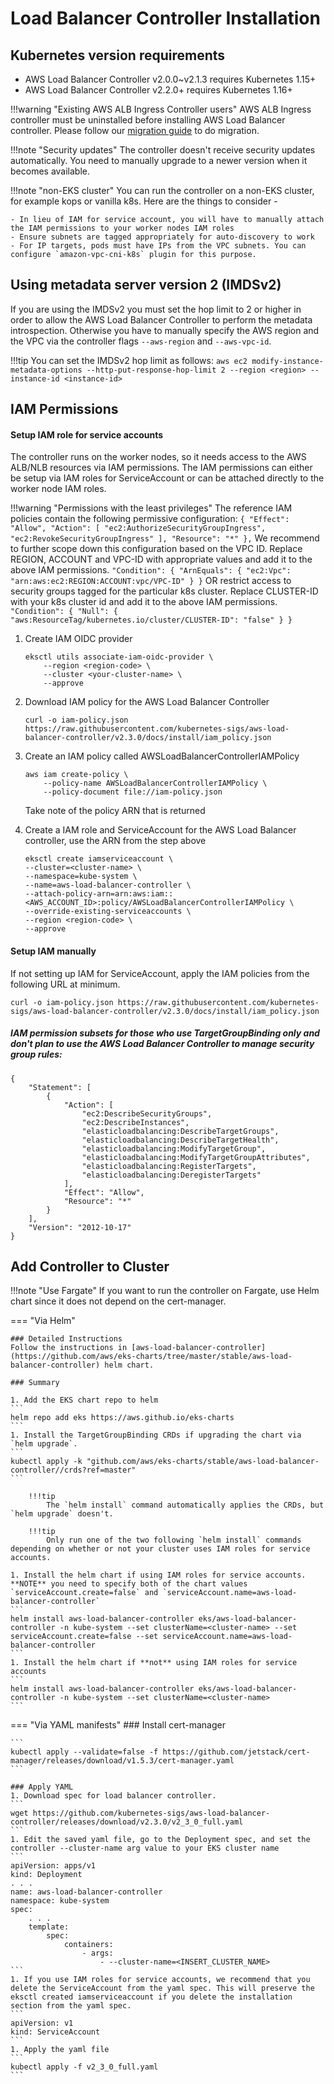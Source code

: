 # Load Balancer Controller Installation

## Kubernetes version requirements
* AWS Load Balancer Controller v2.0.0~v2.1.3 requires Kubernetes 1.15+
* AWS Load Balancer Controller v2.2.0+ requires Kubernetes 1.16+

!!!warning "Existing AWS ALB Ingress Controller users"
    AWS ALB Ingress controller must be uninstalled before installing AWS Load Balancer controller.
    Please follow our [migration guide](upgrade/migrate_v1_v2.md) to do migration.

!!!note "Security updates"
    The controller doesn't receive security updates automatically. You need to manually upgrade to a newer version when it becomes available.

!!!note "non-EKS cluster"
    You can run the controller on a non-EKS cluster, for example kops or vanilla k8s. Here are the things to consider -

    - In lieu of IAM for service account, you will have to manually attach the IAM permissions to your worker nodes IAM roles
    - Ensure subnets are tagged appropriately for auto-discovery to work
    - For IP targets, pods must have IPs from the VPC subnets. You can configure `amazon-vpc-cni-k8s` plugin for this purpose.

## Using metadata server version 2 (IMDSv2)
If you are using the IMDSv2 you must set the hop limit to 2 or higher in order to allow the AWS Load Balancer Controller to perform the metadata introspection. Otherwise you have to manually specify the AWS region and the VPC via the controller flags `--aws-region` and `--aws-vpc-id`.


!!!tip
    You can set the IMDSv2 hop limit as follows:
    ```
    aws ec2 modify-instance-metadata-options --http-put-response-hop-limit 2 --region <region> --instance-id <instance-id>
    ```

## IAM Permissions

#### Setup IAM role for service accounts
The controller runs on the worker nodes, so it needs access to the AWS ALB/NLB resources via IAM permissions.
The IAM permissions can either be setup via IAM roles for ServiceAccount or can be attached directly to the worker node IAM roles.

!!!warning "Permissions with the least privileges"
    The reference IAM policies contain the following permissive configuration:
    ```
    {
        "Effect": "Allow",
        "Action": [
            "ec2:AuthorizeSecurityGroupIngress",
            "ec2:RevokeSecurityGroupIngress"
        ],
        "Resource": "*"
    },
    ```
    We recommend to further scope down this configuration based on the VPC ID. Replace REGION, ACCOUNT and VPC-ID with appropriate values
    and add it to the above IAM permissions.
    ```
        "Condition": {
           "ArnEquals": {
                "ec2:Vpc": "arn:aws:ec2:REGION:ACCOUNT:vpc/VPC-ID"
            }
        }
    ```
    OR restrict access to security groups tagged for the particular k8s cluster. Replace CLUSTER-ID with your k8s cluster id and add it to
    the above IAM permissions.
    ```
        "Condition": {
            "Null": {
                "aws:ResourceTag/kubernetes.io/cluster/CLUSTER-ID": "false"
            }
        }
    ```

1. Create IAM OIDC provider
    ```
    eksctl utils associate-iam-oidc-provider \
        --region <region-code> \
        --cluster <your-cluster-name> \
        --approve
    ```

1. Download IAM policy for the AWS Load Balancer Controller
    ```
    curl -o iam-policy.json https://raw.githubusercontent.com/kubernetes-sigs/aws-load-balancer-controller/v2.3.0/docs/install/iam_policy.json
    ```

1. Create an IAM policy called AWSLoadBalancerControllerIAMPolicy
    ```
    aws iam create-policy \
        --policy-name AWSLoadBalancerControllerIAMPolicy \
        --policy-document file://iam-policy.json
    ```
    Take note of the policy ARN that is returned

1. Create a IAM role and ServiceAccount for the AWS Load Balancer controller, use the ARN from the step above
    ```
    eksctl create iamserviceaccount \
    --cluster=<cluster-name> \
    --namespace=kube-system \
    --name=aws-load-balancer-controller \
    --attach-policy-arn=arn:aws:iam::<AWS_ACCOUNT_ID>:policy/AWSLoadBalancerControllerIAMPolicy \
    --override-existing-serviceaccounts \
    --region <region-code> \
    --approve
    ```
#### Setup IAM manually
If not setting up IAM for ServiceAccount, apply the IAM policies from the following URL at minimum.
```
curl -o iam-policy.json https://raw.githubusercontent.com/kubernetes-sigs/aws-load-balancer-controller/v2.3.0/docs/install/iam_policy.json
```

##### IAM permission subsets for those who use *TargetGroupBinding* only and don't plan to use the AWS Load Balancer Controller to manage security group rules:

```
{
    "Statement": [
        {
            "Action": [
                "ec2:DescribeSecurityGroups",
                "ec2:DescribeInstances",
                "elasticloadbalancing:DescribeTargetGroups",
                "elasticloadbalancing:DescribeTargetHealth",
                "elasticloadbalancing:ModifyTargetGroup",
                "elasticloadbalancing:ModifyTargetGroupAttributes",
                "elasticloadbalancing:RegisterTargets",
                "elasticloadbalancing:DeregisterTargets"
            ],
            "Effect": "Allow",
            "Resource": "*"
        }
    ],
    "Version": "2012-10-17"
}
```
## Add Controller to Cluster

!!!note "Use Fargate"
    If you want to run the controller on Fargate, use Helm chart since it does not depend on the cert-manager.

=== "Via Helm"

    ### Detailed Instructions
    Follow the instructions in [aws-load-balancer-controller](https://github.com/aws/eks-charts/tree/master/stable/aws-load-balancer-controller) helm chart.

    ### Summary

    1. Add the EKS chart repo to helm
    ```
    helm repo add eks https://aws.github.io/eks-charts
    ```
    1. Install the TargetGroupBinding CRDs if upgrading the chart via `helm upgrade`.
    ```
    kubectl apply -k "github.com/aws/eks-charts/stable/aws-load-balancer-controller//crds?ref=master"
    ```

        !!!tip
            The `helm install` command automatically applies the CRDs, but `helm upgrade` doesn't.

        !!!tip
            Only run one of the two following `helm install` commands depending on whether or not your cluster uses IAM roles for service accounts.

    1. Install the helm chart if using IAM roles for service accounts. **NOTE** you need to specify both of the chart values `serviceAccount.create=false` and `serviceAccount.name=aws-load-balancer-controller`
    ```
    helm install aws-load-balancer-controller eks/aws-load-balancer-controller -n kube-system --set clusterName=<cluster-name> --set serviceAccount.create=false --set serviceAccount.name=aws-load-balancer-controller
    ```
    1. Install the helm chart if **not** using IAM roles for service accounts
    ```
    helm install aws-load-balancer-controller eks/aws-load-balancer-controller -n kube-system --set clusterName=<cluster-name>
    ```



=== "Via YAML manifests"
    ### Install cert-manager

    ```
    kubectl apply --validate=false -f https://github.com/jetstack/cert-manager/releases/download/v1.5.3/cert-manager.yaml
    ```

    ### Apply YAML
    1. Download spec for load balancer controller.
    ```
    wget https://github.com/kubernetes-sigs/aws-load-balancer-controller/releases/download/v2.3.0/v2_3_0_full.yaml
    ```
    1. Edit the saved yaml file, go to the Deployment spec, and set the controller --cluster-name arg value to your EKS cluster name
    ```
    apiVersion: apps/v1
    kind: Deployment
    . . .
    name: aws-load-balancer-controller
    namespace: kube-system
    spec:
        . . .
        template:
            spec:
                containers:
                    - args:
                        - --cluster-name=<INSERT_CLUSTER_NAME>
    ```
    1. If you use IAM roles for service accounts, we recommend that you delete the ServiceAccount from the yaml spec. This will preserve the eksctl created iamserviceaccount if you delete the installation section from the yaml spec.
    ```
    apiVersion: v1
    kind: ServiceAccount
    ```
    1. Apply the yaml file
    ```
    kubectl apply -f v2_3_0_full.yaml
    ```


